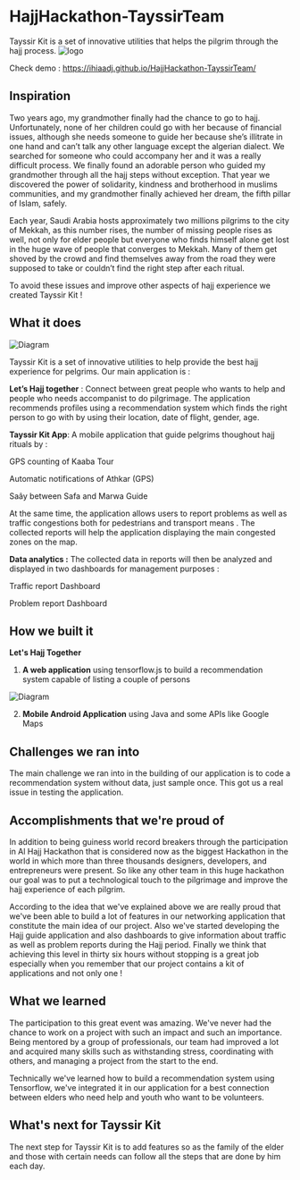 # HajjHackathon-TayssirTeam
Tayssir Kit is a set of innovative utilities that helps the pilgrim through the hajj process. 
![logo](https://image.noelshack.com/fichiers/2018/32/1/1533545112-logo.png)

Check demo : https://ihiaadj.github.io/HajjHackathon-TayssirTeam/
## Inspiration
Two years ago, my grandmother finally had the chance to go to hajj. Unfortunately, none of her children could go with her because of financial issues, although she needs someone to guide her because she’s illitrate in one hand and can’t talk any other language except the algerian dialect. We searched for someone who could accompany her and it was a really difficult process. We finally found an adorable person who guided my grandmother through all the hajj steps without exception. That year we discovered the power of solidarity, kindness and brotherhood in muslims communities, and my grandmother finally achieved her dream, the fifth pillar of Islam, safely. 

Each year, Saudi Arabia hosts approximately two millions pilgrims to the city of Mekkah, as this number rises, the number of missing people rises as well, not only for elder people but everyone who finds himself alone get lost in the huge wave of people that converges to Mekkah. Many of them get shoved by the crowd and find themselves away from the road they were supposed to take or couldn’t find the right step after each ritual.

To avoid these issues and improve other aspects of hajj experience we created Tayssir Kit ! 

## What it does

![Diagram](https://image.noelshack.com/fichiers/2018/32/1/1533545144-gallery.jpg)

Tayssir Kit is a set of innovative utilities to help provide the best hajj experience for pelgrims. Our main application is : 

**Let’s Hajj together** : Connect between great people who wants to help and people who needs accompanist to do pilgrimage. The application recommends profiles using a recommendation system which finds the right person to go with by using their location, date of flight, gender, age. 

**Tayssir Kit App**: A mobile application that guide pelgrims thoughout hajj rituals by : 

GPS counting of Kaaba Tour 

Automatic notifications of Athkar (GPS) 

Saây between Safa and Marwa Guide

At the same time, the application allows users to report problems as well as traffic congestions both for pedestrians and transport means . The collected reports will help the application displaying the main congested zones on the map. 

**Data analytics :** The collected data in reports will then be analyzed and displayed in two dashboards for management purposes : 

Traffic report Dashboard 

Problem report Dashboard 

## How we built it
**Let's Hajj Together** 

1. **A web application** using tensorflow.js to build a recommendation system capable of listing a couple of persons 

![Diagram](https://image.noelshack.com/fichiers/2018/31/5/1533251978-user.jpg)

2. **Mobile Android Application** using Java and some APIs like Google Maps


## Challenges we ran into
The main challenge we ran into in the building of our application is to code a recommendation system without data, just sample once. This got us a real issue in testing the application. 

## Accomplishments that we're proud of
In addition to being guiness world record breakers through the participation in Al Hajj Hackathon that is considered now as the biggest Hackathon in the world in which more than three thousands designers, developers, and entrepreneurs were present. So like any other team in this huge hackathon our goal was to put a technological touch to the pilgrimage and improve the hajj experience of each pilgrim. 

According to the idea that we've explained above we are really proud that we've been able to build a lot of features in our networking application that constitute the main idea of our project. Also we've started developing the Hajj guide application and also dashboards to give information about traffic as well as problem reports during the Hajj period. Finally we think that achieving this level in thirty six hours without stopping is a great job especially when you remember that our project contains a kit of applications and not only one ! 

## What we learned
The participation to this great event was amazing. We've never had the chance to work on a project with such an impact and such an importance. Being mentored by a group of professionals, our team had improved a lot and acquired many skills such as withstanding stress, coordinating with others, and managing a project from the start to the end.

Technically we've learned how to build a recommendation system using Tensorflow, we've integrated it in our application for a best connection between elders who need help and youth who want to be volunteers. 

## What's next for Tayssir Kit 
The next step for Tayssir Kit is to add features so as the family of the elder and those with certain needs can follow all the steps that are done by him each day.

